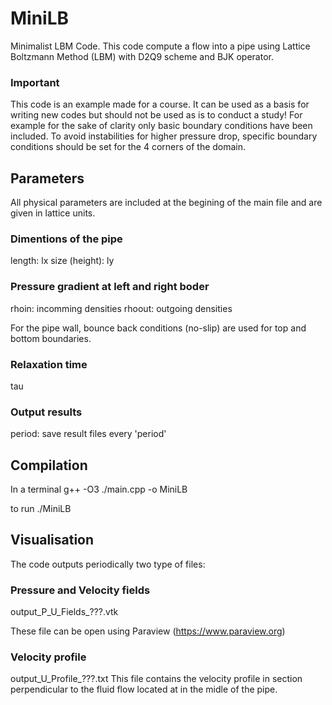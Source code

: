 # MiniLB
Minimalist LBM Code.
This code compute a flow into a pipe using Lattice Boltzmann Method (LBM) with D2Q9 scheme and BJK operator.

### Important
This code is an example made for a course.
It can be used as a basis for writing new codes but should not be used as is to conduct a study!
For example for the sake of clarity only basic boundary conditions have been included.
To avoid instabilities for higher pressure drop, specific boundary conditions
should be set for the 4 corners of the domain.

## Parameters
All physical parameters are included at the begining of the main file and are given in lattice units.

### Dimentions of the pipe 
length: lx 
size (height): ly 

### Pressure gradient at left and right boder
rhoin: incomming densities
rhoout: outgoing densities

For the pipe wall, bounce back conditions (no-slip) are used for top and bottom boundaries.

### Relaxation time
tau

### Output results
period: save result files every 'period' 

## Compilation

In a terminal
g++ -O3 ./main.cpp -o MiniLB

to run 
./MiniLB

## Visualisation

The code outputs periodically two type of files:

### Pressure and Velocity fields
output_P_U_Fields_???.vtk

These file can be open using Paraview (https://www.paraview.org)

### Velocity profile
output_U_Profile_???.txt
This file contains the velocity profile in section perpendicular to the fluid flow located at in the midle of the pipe. 

